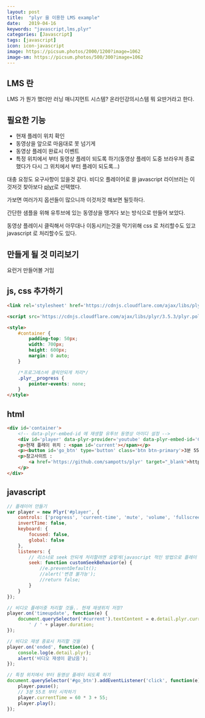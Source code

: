 ```yaml
---
layout: post
title:  "plyr 을 이용한 LMS example"
date:   2019-04-16
keywords: "javascript,lms,plyr"
categories: [Javascript]
tags: [javascript]
icon: icon-javascript
image: https://picsum.photos/2000/1200?image=1062
image-sm: https://picsum.photos/500/300?image=1062
---
```


## LMS 란

LMS 가 뭔가 했더만 러닝 매니지먼트 시스템? 온라인강의시스템 뭐 요딴거라고 한다.

## 필요한 기능

- 현재 플레이 위치 확인
- 동영상을 앞으로 마음대로 못 넘기게
- 동영상 플레이 완료시 이벤트
- 특정 위치에서 부터 동영상 플레이 되도록 하기(동영상 플레이 도중 브라우저 종료 했다가 다시 그 위치에서 부터 플레이 되도록...)

대충 요정도 요구사항이 있을것 같다.
비디오 플레이어로 쓸 javascript 라이브러는 이것저것 찾아보다 [plyr](https://github.com/sampotts/plyr)로 선택했다. 

가보면 여러가지 옵션들이 많으니까 이것저것 해보면 될듯하다.

간단한 샘플을 위해 유투브에 있는 동영상을 땡겨다 보는 방식으로 만들어 보았다.

동영상 플레이시 클릭해서 아무대나 이동시키는것을 막기위해 css 로 처리할수도 있고 javascript 로 처리할수도 있다.

## 만들게 될 것 미리보기

요런거 만들어볼 거임

<script async src="//jsfiddle.net/stove/kstq2xou/embed/result/dark/"></script>

## js, css 추가하기

``` html
<link rel='stylesheet' href='https://cdnjs.cloudflare.com/ajax/libs/plyr/3.5.3/plyr.css' />

<script src='https://cdnjs.cloudflare.com/ajax/libs/plyr/3.5.3/plyr.polyfilled.min.js'></script>

<style>
    #container {
        padding-top: 50px;
        width: 700px;
        height: 600px;
        margin: 0 auto;
    }

    /*프로그레스바 클릭안되게 처리*/
    .plyr__progress {
        pointer-events: none;
    }
</style>
```

## html

``` html
<div id='container'>
    <!-- data-plyr-embed-id 에 재생할 유투브 동영상 아이디 설정 -->
    <div id='player' data-plyr-provider='youtube' data-plyr-embed-id='CNeNwplE_aw'></div>
    <p>현재 플레이 위치 : <span id='current'></span></p>
    <p><button id='go_btn' type='button' class='btn btn-primary'>3분 55초 부터 시작하기</button></p>
    <p>참고사이트 :
        <a href='https://github.com/sampotts/plyr' target="_blank">https://github.com/sampotts/plyr</a>
    </p>
</div>
```

## javascript

``` javascript
// 플레이어 만들기
var player = new Plyr('#player', {
    controls: ['progress', 'current-time', 'mute', 'volume', 'fullscreen'],
    invertTime: false,
    keyboard: {
        focused: false,
        global: false
    },
    listeners: {
        // 리스너로 seek 안되게 처리할려면 요렇게(javascript 적인 방법으로 플레이 위치 못바꾸게 할려면 요렇게)
        seek: function customSeekBehavior(e) {
            //e.preventDefault();
            //alert('변경 불가능');
            //return false;
        }
    }
});

// 비디오 플레이중 처리할 것들.. 현재 재생위치 저장?
player.on('timeupdate', function(e) {
    document.querySelector('#current').textContent = e.detail.plyr.currentTime +
        ' / ' + player.duration;
});

// 비디오 재생 종료시 처리할 것들
player.on('ended', function(e) {
    console.log(e.detail.plyr);
    alert('비디오 재생이 끝났음');
});

// 특정 위치에서 부터 동영상 플레이 되도록 하기
document.querySelector('#go_btn').addEventListener('click', function(e) {
    player.pause();
    // 3분 55초 부터 시작하기
    player.currentTime = 60 * 3 + 55;
    player.play();
});
```
